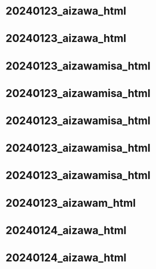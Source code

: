 # 20240123_aizawa_html
# 20240123_aizawa_html
# 20240123_aizawamisa_html
# 20240123_aizawamisa_html
# 20240123_aizawamisa_html
# 20240123_aizawamisa_html
# 20240123_aizawamisa_html
# 20240123_aizawam_html
# 20240124_aizawa_html
# 20240124_aizawa_html
